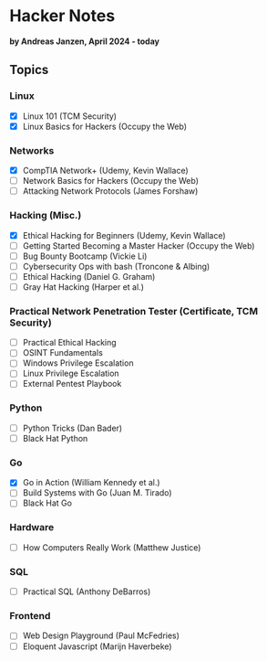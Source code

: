 # Hacker Notes

**by Andreas Janzen, April 2024 - today**

## Topics

### Linux
- [x] Linux 101 (TCM Security)
- [x] Linux Basics for Hackers (Occupy the Web)

### Networks
- [x] CompTIA Network+ (Udemy, Kevin Wallace)
- [ ] Network Basics for Hackers (Occupy the Web)
- [ ] Attacking Network Protocols (James Forshaw)

### Hacking (Misc.)
- [x] Ethical Hacking for Beginners (Udemy, Kevin Wallace)
- [ ] Getting Started Becoming a Master Hacker (Occupy the Web)
- [ ] Bug Bounty Bootcamp (Vickie Li)
- [ ] Cybersecurity Ops with bash (Troncone & Albing)
- [ ] Ethical Hacking (Daniel G. Graham)
- [ ] Gray Hat Hacking (Harper et al.)

### Practical Network Penetration Tester (Certificate, TCM Security)
- [ ] Practical Ethical Hacking
- [ ] OSINT Fundamentals
- [ ] Windows Privilege Escalation
- [ ] Linux Privilege Escalation
- [ ] External Pentest Playbook

### Python
- [ ] Python Tricks (Dan Bader)
- [ ] Black Hat Python

### Go
- [x] Go in Action (William Kennedy et al.)
- [ ] Build Systems with Go (Juan M. Tirado)
- [ ] Black Hat Go

### Hardware
- [ ] How Computers Really Work (Matthew Justice)

### SQL
- [ ] Practical SQL (Anthony DeBarros)

### Frontend
- [ ] Web Design Playground (Paul McFedries)
- [ ] Eloquent Javascript (Marijn Haverbeke)
